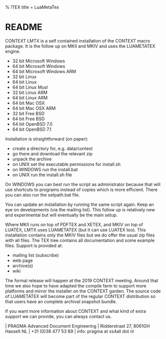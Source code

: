 % !TEX title = LuaMetaTex



# README      

CONTEXT LMTX is a self contained installation of the CONTEXT macro package. It
is the follow up on MKII and MKIV and uses the LUAMETATEX engine.

- 32 bit Microsoft Windows
- 64 bit Microsoft Windows
- 64 bit Microsoft Windows ARM
- 32 bit Linux
- 64 bit Linux
- 64 bit Linux Musl
- 32 bit Linux ARM
- 64 bit Linux ARM
- 64 bit Mac OSX
- 64 bit Mac OSX ARM
- 32 bit Free BSD
- 64 bit Free BSD
- 64 bit OpenBSD 7.0
- 64 bit OpenBSD 7.1

Installation is straightforward (on paper):

- create a directory for, e.g. data/context
- go there and download the relevant zip
- unpack the archive
- on UNIX set the executable permissions for install.sh
- on WINDOWS run the install.bat
- on UNIX run the install.sh file

On WINDOWS you can best run the script as administrator because that will use
shortcuts to programs instead of copies which is more efficient. There you can
also run the setpath.bat file.

You can update an installation by running the same script again. Keep an eye on
developments (via the mailing list). This follow up is relatively new and
experimental but will eventually be the main setup.

Where MKII runs on top of PDFTEX and XETEX, and MKIV on top of LUATEX, LMTX
uses LUAMETATEX (but it can use LUATEX too). This installation contains only
the MKIV files but we do offer the usual zip files with all files. The TEX tree
contains all documentation and some example files. Support is provided at:

- mailing list (subscribe)
- web page
- archive(s)
- wiki

The formal release will happen at the 2019 CONTEXT meeting. Around that time we
also hope to have adapted the compile farm to support more platforms and mirror
the installer on the CONTEXT garden. The source code of LUAMETATEX will become
part of the regular CONTEXT distribution so that users have an complete
archival snapshot bundle.

If you want more information about CONTEXT and what kind of extra support we
can provide, you can always contact us.

| PRAGMA Advanced Document Engineering
| Ridderstraat 27, 8061GH Hasselt NL
| +31 (0)38 477 53 69
| info: pragma at xs4all dot nl
